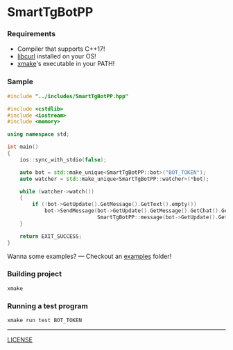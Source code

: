 # SmartTgBotPP
### Requirements
- Compiler that supports C++17!
- [libcurl](https://libcurl.se/) installed on your OS!
- [xmake](https://xmake.io/)'s executable in your PATH!
### Sample
```cpp
#include "../includes/SmartTgBotPP.hpp"

#include <cstdlib>
#include <iostream>
#include <memory>

using namespace std;

int main()
{
    ios::sync_with_stdio(false);

    auto bot = std::make_unique<SmartTgBotPP::bot>("BOT_TOKEN");
    auto watcher = std::make_unique<SmartTgBotPP::watcher>(*bot);

    while (watcher->watch())
    {
        if (!bot->GetUpdate().GetMessage().GetText().empty())
            bot->SendMessage(bot->GetUpdate().GetMessage().GetChat().GetID(),
                             SmartTgBotPP::message(bot->GetUpdate().GetMessage().GetText()));
    }

    return EXIT_SUCCESS;
}
```
Wanna some examples? &mdash; Checkout an [examples](examples) folder!
### Building project
```shell
xmake
```
### Running a test program
```shell
xmake run test BOT_TOKEN
```
---
[LICENSE](LICENSE)
